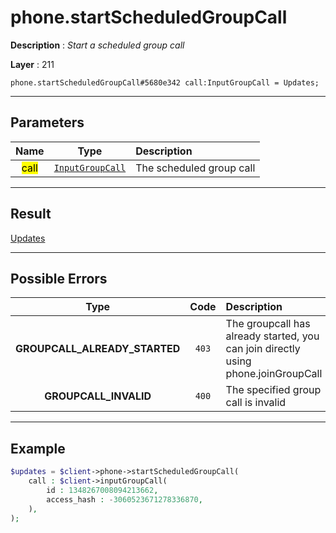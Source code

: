 # phone.startScheduledGroupCall

**Description** : *Start a scheduled group call*

**Layer** : 211

```tl
phone.startScheduledGroupCall#5680e342 call:InputGroupCall = Updates;
```

---

## Parameters

| Name | Type | Description |
| :---: | :---: | :--- |
| <mark>call</mark> | [`InputGroupCall`](type/InputGroupCall) | The scheduled group call |

---

## Result

[Updates](type/Updates)

---

## Possible Errors

| Type | Code | Description |
| :---: | :---: | :--- |
| **GROUPCALL_ALREADY_STARTED** | `403` | The groupcall has already started, you can join directly using phone.joinGroupCall |
| **GROUPCALL_INVALID** | `400` | The specified group call is invalid |

---

## Example

```php
$updates = $client->phone->startScheduledGroupCall(
	call : $client->inputGroupCall(
		id : 1348267008094213662,
		access_hash : -3060523671278336870,
	),
);
```